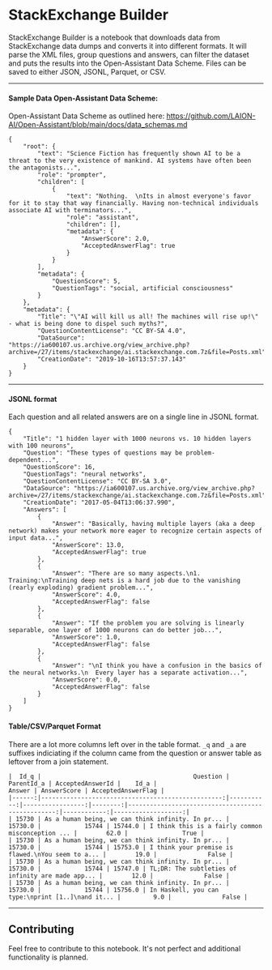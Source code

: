 # StackExchange Builder

StackExchange Builder is a notebook that downloads data from StackExchange data
dumps and converts it into different formats. It will parse the XML files, group
questions and answers, can filter the dataset and puts the results into the
Open-Assistant Data Scheme. Files can be saved to either JSON, JSONL, Parquet,
or CSV.

---

#### Sample Data Open-Assistant Data Scheme:

Open-Assistant Data Scheme as outlined here:
https://github.com/LAION-AI/Open-Assistant/blob/main/docs/data_schemas.md

```
{
    "root": {
        "text": "Science Fiction has frequently shown AI to be a threat to the very existence of mankind. AI systems have often been the antagonists...",
        "role": "prompter",
        "children": [
            {
                "text": "Nothing.  \nIts in almost everyone's favor for it to stay that way financially. Having non-technical individuals associate AI with terminators...",
                "role": "assistant",
                "children": [],
                "metadata": {
                    "AnswerScore": 2.0,
                    "AcceptedAnswerFlag": true
                }
            }
        ],
        "metadata": {
            "QuestionScore": 5,
            "QuestionTags": "social, artificial consciousness"
        }
    },
    "metadata": {
        "Title": "\"AI will kill us all! The machines will rise up!\" - what is being done to dispel such myths?",
        "QuestionContentLicense": "CC BY-SA 4.0",
        "DataSource": "https://ia600107.us.archive.org/view_archive.php?archive=/27/items/stackexchange/ai.stackexchange.com.7z&file=Posts.xml",
        "CreationDate": "2019-10-16T13:57:37.143"
    }
}
```

---

#### JSONL format

Each question and all related answers are on a single line in JSONL format.

```
{
    "Title": "1 hidden layer with 1000 neurons vs. 10 hidden layers with 100 neurons",
    "Question": "These types of questions may be problem-dependent...",
    "QuestionScore": 16,
    "QuestionTags": "neural networks",
    "QuestionContentLicense": "CC BY-SA 3.0",
    "DataSource": "https://ia600107.us.archive.org/view_archive.php?archive=/27/items/stackexchange/ai.stackexchange.com.7z&file=Posts.xml",
    "CreationDate": "2017-05-04T13:06:37.990",
    "Answers": [
        {
            "Answer": "Basically, having multiple layers (aka a deep network) makes your network more eager to recognize certain aspects of input data...",
            "AnswerScore": 13.0,
            "AcceptedAnswerFlag": true
        },
        {
            "Answer": "There are so many aspects.\n1. Training:\nTraining deep nets is a hard job due to the vanishing (rearly exploding) gradient problem...",
            "AnswerScore": 4.0,
            "AcceptedAnswerFlag": false
        },
        {
            "Answer": "If the problem you are solving is linearly separable, one layer of 1000 neurons can do better job...",
            "AnswerScore": 1.0,
            "AcceptedAnswerFlag": false
        },
        {
            "Answer": "\nI think you have a confusion in the basics of the neural networks.\n  Every layer has a separate activation...",
            "AnswerScore": 0.0,
            "AcceptedAnswerFlag": false
        }
    ]
}
```

#### Table/CSV/Parquet Format

There are a lot more columns left over in the table format. `_q` and `_a` are
suffixes indiciating if the column came from the question or answer table as
leftover from a join statement.

```
|  Id_q |                                          Question | ParentId_a | AcceptedAnswerId |    Id_a |                                            Answer | AnswerScore | AcceptedAnswerFlag |
|------:|--------------------------------------------------:|-----------:|-----------------:|--------:|--------------------------------------------------:|------------:|-------------------:|
| 15730 | As a human being, we can think infinity. In pr... |    15730.0 |            15744 | 15744.0 | I think this is a fairly common misconception ... |        62.0 |               True |
| 15730 | As a human being, we can think infinity. In pr... |    15730.0 |            15744 | 15753.0 | I think your premise is flawed.\nYou seem to a... |        19.0 |              False |
| 15730 | As a human being, we can think infinity. In pr... |    15730.0 |            15744 | 15747.0 | TL;DR: The subtleties of infinity are made app... |        12.0 |              False |
| 15730 | As a human being, we can think infinity. In pr... |    15730.0 |            15744 | 15756.0 | In Haskell, you can type:\nprint [1..]\nand it... |         9.0 |              False |
```

---

## Contributing

Feel free to contribute to this notebook. It's not perfect and additional
functionality is planned.
